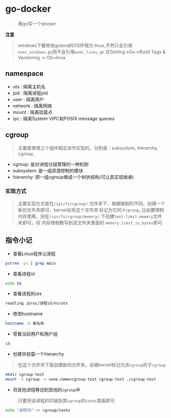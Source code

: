 # go-docker
> 用go写一个docker

**注意**
> windows下要修改goland的OS环境为 linux,不然只会引用`exec_windows.go`而不会引用`exec_linxu_go`
> 在Setting->Go->Build Tags & Vendoring -> OS=linux

## namespace
- uts : 隔离主机名
- pid : 隔离进程pid
- user : 隔离用户
- network : 隔离网络
- mount : 隔离挂载点
- ipc : 隔离System VIPC和POSIX message queues

## cgroup
> 主要是使用三个组件相互协作实现的，分别是：subsystem, hierarchy, cgroup,

- cgroup: 是对进程分组管理的一种机制
- subsystem: 是一组资源控制的模块
- hierarchy: 把一组cgroup串成一个树状结构(可让其实现继承)

### 实现方式
> 主要实现方式是在`/sys/fs/cgroup/` 文件夹下，根据限制的不同，创建一个新的文件夹即可，kernel会将这个文件夹
> 标记为它的`子cgroup`, 比如要限制内存使用，则在`/sys/fs/cgroup/memory/` 下创建`test-limit-memory`文件夹即可，将
> 内存限制数写到该文件夹里面的 `memory.limit_in_bytes`即可

## 指令小记

- 查看Linux程序父进程
```bash
pstree -pl | grep main
```
- 查看进程id
```bash
echo $$
```
- 查看进程的uts
```bash
readling /proc/进程id/ns/uts
```
- 修改hostname
```bash
hostname -b 新名称
```
- 常看当前用户和用户组
```bash
id
```
- 创建并挂载一个hierarchy
> 在这个文件夹下面创建新的文件夹，会被kernel标记为该`cgroup`的子`cgroup`
```bash
mkdir cgroup-test
mount -t cgroup -o none,name=cgroup-test cgroup-test ./cgroup-test
```
- 将其他进程移动到其他的`cgroup`中
> 只要将该进程的ID放到其`cgroup`的`tasks`里面即可
```bash
echo "进程ID" >> cgroup/tasks 
```